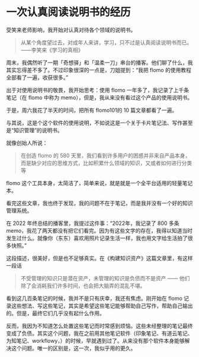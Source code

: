 # 一次认真阅读说明书的经历

受笑来老师影响，我开始对认真对待各个领域的说明书。

> 从某个角度望过去，对成年人来讲，学习，只不过是认真阅读说明书而已。 	——李笑来《学习的真相》

周末，我偶然听了一期「奇想驿」和「温柔一刀」串台的播客。他们聊了什么，我其实忘得差不多了。不过印象很深的一点是，刀姐提到：“我把 flomo 的使用教程全部看了一遍，收获很多。”

出于对使用说明书的敬畏，我开始思考：使用 flomo 一年多了，我记录了上千条笔记（在 flomo 中称为 memo），但是，我从来没有看过这个产品的使用说明书。

于是，周六我花了半天的时间，把所有 flomo101的 10 篇文章都看了一遍。

与其说，这是个这个软件的使用说明，不如说这是一个关于卡片笔记法、写作甚至是“知识管理”的说明书。

就像创始人所说：

>  在创造 flomo 的 580 天里，我们看到许多用户的困惑并非来自产品本身，而是缺少对应的思维方式，比如积累什么领域的知识，又或者如何进行分类等 

flomo 这个工具本身，太简洁了，简单来说，就是就是一个全平台适用的轻量笔记本。

看完这些文章，我也终于发现，我的问题不在于笔记，而是我并没有一个好的知识管理系统。



在 2022 年终总结的播客里，我提过这件事：“2022年，我记录了 800 多条 memo，我花了两天都没有把它们看完。因为有这些文字的存在，我得以知道当时发生过什么。就像你（东东）喜欢用照片记录生活一样，我也用文字给生活拍了很多快照。”

这段描述，很美好，但是也不足够真实。在《构建知识资产》这篇文章里，有这样一段话

>  不受管理的知识只是潜在资产，未管理的知识是负债而不是资产 —— 他们除了会消耗我们许多时间，也会把大脑弄的混乱不堪。

看到这几百条笔记的时候，我并不是只有庆幸，我还有焦虑。刚开始在 flomo 记录这些想法、写这些笔记，其实是希望这些笔记能够帮助自己写作，帮助自己输出的。但是，最终它们几乎没有起什么作用。

反而，我因为不知道怎么处置这些笔记而时常感到烦恼。这些未经整理的笔记最终变成了负债。其实这个问题，我在之前用其他笔记软件（印象笔记、有道云笔记、为知笔记、workflowy，）的时候，早就遇到过了。从来没有那个软件本身能够解决这个问题。唯一的区别是，这一次，我似乎用的更久。





